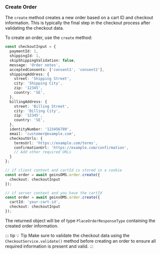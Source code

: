 
### Create Order

The `create` method creates a new order based on a cart ID and checkout information. This is typically the final step in the checkout process after validating the checkout data.

To create an order, use the `create` method:

```typescript
const checkoutInput = {
  paymentId: 1,
  shippingId: 1,
  skipShippingValidation: false,
  message: 'Order notes',
  acceptedConsents: ['consent1', 'consent2'],
  shippingAddress: {
    street: 'Shipping Street',
    city: 'Shipping City',
    zip: '12345',
    country: 'SE',
  },
  billingAddress: {
    street: 'Billing Street',
    city: 'Billing City',
    zip: '12345',
    country: 'SE',
  },
  identityNumber: '123456789',
  email: 'customer@example.com',
  checkoutUrls: {
    termsUrl: 'https://example.com/terms',
    confirmationUrl: 'https://example.com/confirmation',
    // Add other required URLs
  }
};

// if client context and cartId is stored in a cookie
const order = await geinsOMS.order.create({
  checkout: checkoutInput
});

// if server context and you have the cartId
const order = await geinsOMS.order.create({
  cartId: 'your-cart-id',
  checkout: checkoutInput
});
```

The returned object will be of type `PlaceOrderResponseType` containing the created order information.

::: tip :bulb: Tip
Make sure to validate the checkout data using the `CheckoutService.validate()` method before creating an order to ensure all required information is present and valid.
:::
